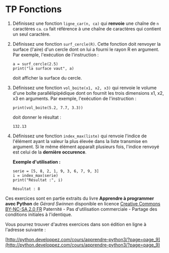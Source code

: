 # TP Fonctions

1. Définissez une fonction `ligne_car(n, ca)` qui **renvoie** une chaîne de `n` caractères `ca`. `ca` fait référence à une chaîne de caractères qui contient un seul caractère.

2. Définissez une fonction `surf_cercle(R)`. Cette fonction doit renvoyer la surface (l'aire) d'un cercle dont on lui a fourni le rayon R en argument. Par exemple, l'exécution de l'instruction :

   ```
   a = surf_cercle(2.5)
   print("la surface vaut", a)
   ```

   doit afficher la surface du cercle.

3. Définissez une fonction `vol_boite(x1, x2, x3)` qui renvoie le volume d'une boîte parallélipipédique dont on fournit les trois dimensions x1, x2, x3 en arguments. Par exemple, l'exécution de l'instruction :

   ```
   print(vol_boite(5.2, 7.7, 3.3))
   ```

   doit donner le résultat :

   ```
   132.13
   ```

4. Définissez une fonction `index_max(liste)` qui renvoie l'indice de l'élément ayant la valeur la plus élevée dans la liste transmise en argument. Si le même élément apparaît plusieurs fois, l'indice renvoyé est celui de la **dernière occurence**.

   **Exemple d'utilisation :**

   ```
   serie = [5, 8, 2, 1, 9, 3, 6, 7, 9, 3]
   i = index_max(serie) 
   print("Résultat :", i)
   ```

   ```
   Résultat : 8
   ```

Ces exercices sont en partie extraits du livre **Apprendre à programmer avec Python** de *Gérard Swinnen* disponible en licence [Creative Commons BY-NC-SA 2.0 FR](http://creativecommons.org/licenses/by-nc-sa/2.0/fr/)
Paternité - Pas d'utilisation commerciale - Partage des conditions initiales à l'identique.

Vous pourrez trouver d'autres exercices dans son édition en ligne à l'adresse suivante :

[http://python.developpez.com/cours/apprendre-python3/?page=page_9](http://python.developpez.com/cours/apprendre-python3/?page=page_9)
```
